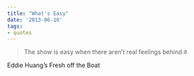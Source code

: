 ```yaml
---
title: "What's Easy"
date: '2013-06-10'
tags:
- quotes
---
```


<blockquote class='medium'>The show is easy when there aren&#8217;t real feelings behind it</blockquote>

<div class='attribution'>Eddie Huang&#8217;s Fresh off the Boat</div>
